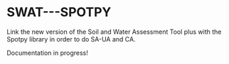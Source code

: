# SWAT---SPOTPY
Link the new version of the Soil and Water Assessment Tool plus with the Spotpy library in order to do SA-UA and CA.


Documentation in progress!

